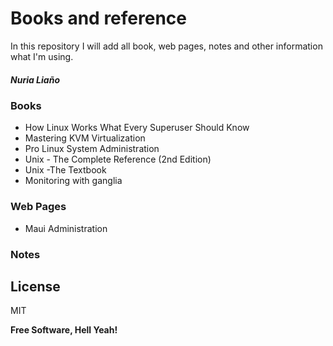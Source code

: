 # Books and reference
In this repository I will add all book, web pages, notes and other information what I'm using.

##### Nuria Liaño

### Books
* How Linux Works What Every Superuser Should Know
* Mastering KVM Virtualization
* Pro Linux System Administration
* Unix - The Complete Reference (2nd Edition)
* Unix -The Textbook
* Monitoring with ganglia

### Web Pages
* Maui Administration


### Notes

## License

MIT

**Free Software, Hell Yeah!**
